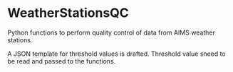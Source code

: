 # WeatherStationsQC

Python functions to perform quality control of data from AIMS weather stations

A JSON template for threshold values is drafted. Threshold value sneed to be read and passed to the functions.
